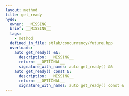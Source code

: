 ```yaml
---
layout: method
title: get_ready
hyde:
  owner: __MISSING__
  brief: __MISSING__
  tags:
    - method
  defined_in_file: stlab/concurrency/future.hpp
  overloads:
    auto get_ready() &&:
      description: __MISSING__
      return: __OPTIONAL__
      signature_with_names: auto get_ready() &&
    auto get_ready() const &:
      description: __MISSING__
      return: __OPTIONAL__
      signature_with_names: auto get_ready() const &
---
```

